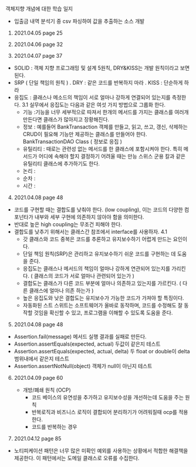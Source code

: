 객체지향 개념에 대한 학습 일지

* 입출금 내역 분석기 중 csv 파싱하여 값을 추출하는 소스 개발
1. 2021.04.05
page 25

2. 2021.04.06
page 32

3. 2021.04.07 page 37
  - SOLID : 객체 지향 프로그래밍 및 설계 5원칙, DRY&KISS는 개발 원칙이라고 보면 된다.
  - SRP ( 단일 책임의 원칙 )
    . DRY : 같은 코드를 반복하지 마라
    . KISS : 단순하게 하라
  - 응집도 : 클래스나 메소드의 책임이 서로 얼마나 강하게 연결되어 있는지를 측정한다.
  3.1 실무에서 응집도는 다음과 같은 여섯 가지 방법으로 그룹화 한다.
    - 기능 :기능을 너무 세부적으로 따져서 한개의 메서드를 가지는 클래스를 여러개 만든다면 클래스가 많아지고 장황해진다.
    - 정보 : 예를들어 BankTransaction 객체를 만들고, 읽고, 쓰고, 갱신, 삭제하는 CRUD이 필요해 기능만 제공하는 클래스를 만들어야 한다. BankTransactionDAO Class ( 정보로 응집 )
    - 유틸리티 : 때로는 관련성 없는 메서드를 한 클래스에 포함시켜야 한다. 특히 메서드가 어디에 속해야 할지 결정하기 어려울 때는 만능 스위스 군용 칼과 같은 유틸리티 클래스에 추가하기도 한다.
    - 논리 : 
    - 순차 : 
    - 시간 :
 

4. 2021.04.08 page 48
  - 코드를 구현할 때는 결합도를 낮춰야 한다. (low coupling), 이는 코드의 다양한 컴포넌타가 내부와 세부 구현에 의존하지 않아야 함을 의미한다.
  - 반대로 높은 high coupling는 무조건 피해야 한다. 
  - 결합도를 낮추기 위해서는 클래스간 참조에서 interface를 사용하자.
  4.1
    - 갓 클래스와 코드 중복은 코드를 추론하고 유지보수하기 어렵게 만드는 요인이다.
    - 단일 책임 원칙(SRP)은 관리하고 유지보수하기 쉬운 코드를 구현하는 데 도움을 준다.
    - 응집도는 클래스나 메서드의 책임이 얼마나 강하게 연관되어 있는지를 가리킨다. ( 클래스의 코드가 서로 얼마나 관련되어 있는가 )
    - 결합도는 클래스가 다른 코드 부분에 얼마나 의존하고 있는지를 가르킨다. ( 다른 클래스에 얼마나 의존 하는가 )
    - 높은 응집도와 낮은 결합도는 유지보수가 가능한 코드가 가져야 할 특징이다.
    - 자동화된 스트 스위트는 소프트웨어가 올바로 동작하며, 코드를 수정해도 잘 동작할 것임을 확신할 수 있고, 프로그램을 이해할 수 있도록 도움을 준다.
  
5. 2021.04.08 page 48
  - Assertion.fail(message) 메서드 실행 결과를 실패로 만든다.
  - Assertion.assertEquals(expected, actual) 두값이 같은지 테스트
  - Assertion.assertEquals(expected, actual, delta) 두 float or double이 delta 범위내에서 같은지 테스트
  - Assertion.assertNotNull(object) 객체가 null이 아닌지 테스트

6. 2021.04.09 page 60
    - 개방/폐쇄 원칙 (OCP)
      - 코드 베이스의 유연성을 추가하고 유지보수성을 개선하는데 도움을 주는 원칙
      - 반복로직과 비즈니스 로직이 결합되어 분리하기가 어려워질때 ocp를 적용한다.
      - 코드를 반복하는 경우

7. 2021.04.12 page 85
  - 노티피케이션 패턴은 너무 많은 미확인 예외를 사용하는 상황에서 적합한 해결책을 제공한다. 이 패턴에서는 도메일 클래스로 오류를 수집한다.
  
    
    
